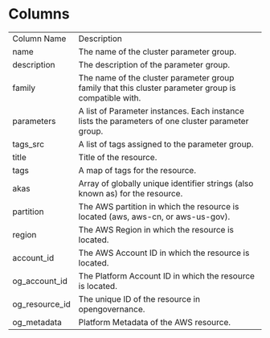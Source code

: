 # Columns  

<table>
	<tr><td>Column Name</td><td>Description</td></tr>
	<tr><td>name</td><td>The name of the cluster parameter group.</td></tr>
	<tr><td>description</td><td>The description of the parameter group.</td></tr>
	<tr><td>family</td><td>The name of the cluster parameter group family that this cluster parameter group is compatible with.</td></tr>
	<tr><td>parameters</td><td>A list of Parameter instances. Each instance lists the parameters of one cluster parameter group.</td></tr>
	<tr><td>tags_src</td><td>A list of tags assigned to the parameter group.</td></tr>
	<tr><td>title</td><td>Title of the resource.</td></tr>
	<tr><td>tags</td><td>A map of tags for the resource.</td></tr>
	<tr><td>akas</td><td>Array of globally unique identifier strings (also known as) for the resource.</td></tr>
	<tr><td>partition</td><td>The AWS partition in which the resource is located (aws, aws-cn, or aws-us-gov).</td></tr>
	<tr><td>region</td><td>The AWS Region in which the resource is located.</td></tr>
	<tr><td>account_id</td><td>The AWS Account ID in which the resource is located.</td></tr>
	<tr><td>og_account_id</td><td>The Platform Account ID in which the resource is located.</td></tr>
	<tr><td>og_resource_id</td><td>The unique ID of the resource in opengovernance.</td></tr>
	<tr><td>og_metadata</td><td>Platform Metadata of the AWS resource.</td></tr>
</table>